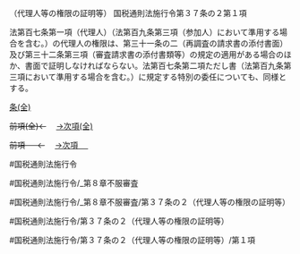 （代理人等の権限の証明等）
国税通則法施行令第３７条の２第１項

法第百七条第一項（代理人）（法第百九条第三項（参加人）において準用する場合を含む。）の代理人の権限は、第三十一条の二（再調査の請求書の添付書面）及び第三十二条第三項（審査請求書の添付書類等）の規定の適用がある場合のほか、書面で証明しなければならない。法第百七条第二項ただし書（法第百九条第三項において準用する場合を含む。）に規定する特別の委任についても、同様とする。

[条(全)](国税通則法施行＿令＿第３７条の２_.md)

~~前項(全)←~~　  [→次項(全)](国税通則法施行＿令＿第３７条の２第２項_.md)

~~前項 　 ←~~　  [→次項 　 ](国税通則法施行＿令＿第３７条の２第２項.md)



#国税通則法施行令

#国税通則法施行令/_第８章不服審査

#国税通則法施行令/_第８章不服審査/第３７条の２（代理人等の権限の証明等）

#国税通則法施行令/第３７条の２（代理人等の権限の証明等）

#国税通則法施行令/第３７条の２（代理人等の権限の証明等）/第１項

